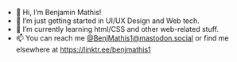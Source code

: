 - 👋 Hi, I’m Benjamin Mathis!
- 👀 I’m just getting started in UI/UX Design and Web tech.
- 🌱 I’m currently learning html/CSS and other web-related stuff.
- 📫 You can reach me [@BenjMathis1@mastodon.social](https://mastodon.social/@BenjMathis1) or find me elsewhere at https://linktr.ee/benjmathis1

<!---
BenjMathis1/BenjMathis1 is a ✨ special ✨ repository because its `README.md` (this file) appears on your GitHub profile.
You can click the Preview link to take a look at your changes.
--->
